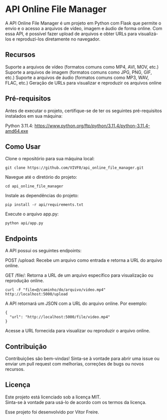 # API Online File Manager

A API Online File Manager é um projeto em Python com Flask que permite o envio e o acesso a arquivos de vídeo, imagem e áudio de forma online. Com essa API, é possível fazer upload de arquivos e obter URLs para visualizá-los e reproduzi-los diretamente no navegador.
 
## Recursos
Suporte a arquivos de vídeo (formatos comuns como MP4, AVI, MOV, etc.)
Suporte a arquivos de imagem (formatos comuns como JPG, PNG, GIF, etc.)
Suporte a arquivos de áudio (formatos comuns como MP3, WAV, FLAC, etc.)
Geração de URLs para visualizar e reproduzir os arquivos online

## Pré-requisitos
Antes de executar o projeto, certifique-se de ter os seguintes pré-requisitos instalados em sua máquina:

Python 3.11.4: https://www.python.org/ftp/python/3.11.4/python-3.11.4-amd64.exe<br>

## Como Usar
Clone o repositório para sua máquina local:
```
git clone https://github.com/VIVF0/api_online_file_manager.git
```
Navegue até o diretório do projeto:
```
cd api_online_file_manager
```
Instale as dependências do projeto:
```
pip install -r api/requirements.txt
```
Execute o arquivo app.py:
```
python api/app.py
```
## Endpoints
A API possui os seguintes endpoints:

POST /upload: Recebe um arquivo como entrada e retorna a URL do arquivo online.

GET /file/<filename>: Retorna a URL de um arquivo específico para visualização ou reprodução online.
```
curl -F "file=@/caminho/do/arquivo/video.mp4" http://localhost:5000/upload
```
A API retornará um JSON com a URL do arquivo online. Por exemplo:
```
{
  "url": "http://localhost:5000/file/video.mp4"
}
```
Acesse a URL fornecida para visualizar ou reproduzir o arquivo online.
## Contribuição
Contribuições são bem-vindas! Sinta-se à vontade para abrir uma issue ou enviar um pull request com melhorias, correções de bugs ou novos recursos.

## Licença
Este projeto está licenciado sob a licença MIT. <br>Sinta-se à vontade para usá-lo de acordo com os termos da licença.

Esse projeto foi desenvolvido por Vitor Freire.

